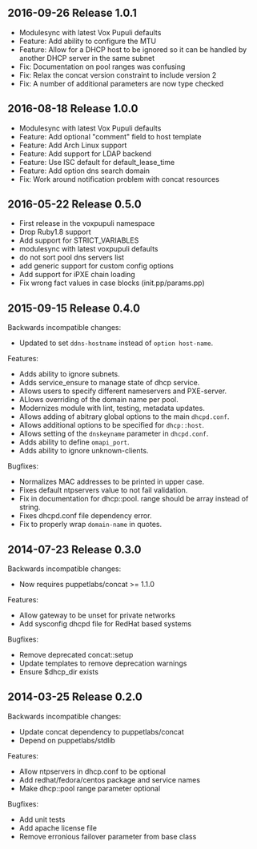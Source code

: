 ## 2016-09-26 Release 1.0.1

* Modulesync with latest Vox Pupuli defaults
* Feature: Add ability to configure the MTU
* Feature: Allow for a DHCP host to be ignored so it can be handled
  by another DHCP server in the same subnet
* Fix: Documentation on pool ranges was confusing
* Fix: Relax the concat version constraint to include version 2
* Fix: A number of additional parameters are now type checked

## 2016-08-18 Release 1.0.0

* Modulesync with latest Vox Pupuli defaults
* Feature: Add optional "comment" field to host template
* Feature: Add Arch Linux support
* Feature: Add support for LDAP backend
* Feature: Use ISC default for default_lease_time
* Feature: Add option dns search domain
* Fix: Work around notification problem with concat resources


## 2016-05-22 Release 0.5.0

* First release in the voxpupuli namespace
* Drop Ruby1.8 support
* Add support for STRICT_VARIABLES
* modulesync with latest voxpupuli defaults
* do not sort pool dns servers list
* add generic support for custom config options
* Add support for iPXE chain loading
* Fix wrong fact values in case blocks (init.pp/params.pp)


## 2015-09-15 Release 0.4.0

Backwards incompatible changes:
* Updated to set `ddns-hostname` instead of `option host-name`.

Features:
* Adds ability to ignore subnets.
* Adds service_ensure to manage state of dhcp service.
* Allows users to specify different nameservers and PXE-server.
* ALlows overriding of the domain name per pool.
* Modernizes module with lint, testing, metadata updates.
* Allows adding of abitrary global options to the main `dhcpd.conf`.
* Allows additional options to be specified for `dhcp::host`.
* Allows setting of the `dnskeyname` parameter in `dhcpd.conf`.
* Adds ability to define `omapi_port`.
* Adds ability to ignore unknown-clients.

Bugfixes:
* Normalizes MAC addresses to be printed in upper case.
* Fixes default ntpservers value to not fail validation.
* Fix in documentation for dhcp::pool. range should be array instead of string.
* Fixes dhcpd.conf file dependency error.
* Fix to properly wrap `domain-name` in quotes.


## 2014-07-23 Release 0.3.0

Backwards incompatible changes:
* Now requires puppetlabs/concat >= 1.1.0

Features:
* Allow gateway to be unset for private networks
* Add sysconfig dhcpd file for RedHat based systems

Bugfixes:
* Remove deprecated concat::setup
* Update templates to remove deprecation warnings
* Ensure $dhcp_dir exists


## 2014-03-25 Release 0.2.0

Backwards incompatible changes:
* Update concat dependency to puppetlabs/concat
* Depend on puppetlabs/stdlib

Features:
* Allow ntpservers in dhcp.conf to be optional
* Add redhat/fedora/centos package and service names
* Make dhcp::pool range parameter optional

Bugfixes:
* Add unit tests
* Add apache license file
* Remove erronious failover parameter from base class
